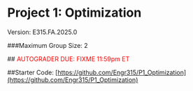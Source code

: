 # Project 1:  Optimization
Version:  E315.FA.2025.0

###Maximum Group Size: 2

##<span style="color:red"> AUTOGRADER DUE:  FIXME 11:59pm ET</span>


##Starter Code: 
[https://github.com/Engr315/P1_Optimization](https://github.com/Engr315/P1_Optimization)

